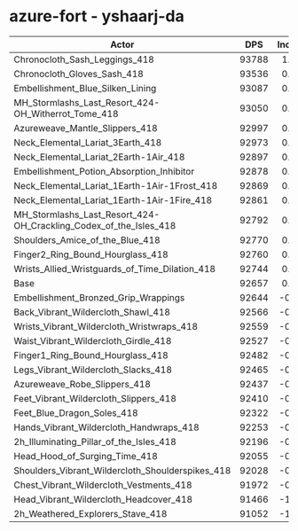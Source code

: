# azure-fort - yshaarj-da
| Actor | DPS | Increase |
|---|:---:|:---:|
|Chronocloth_Sash_Leggings_418|93788|1.22%|
|Chronocloth_Gloves_Sash_418|93536|0.95%|
|Embellishment_Blue_Silken_Lining|93087|0.46%|
|MH_Stormlashs_Last_Resort_424-OH_Witherrot_Tome_418|93050|0.42%|
|Azureweave_Mantle_Slippers_418|92997|0.37%|
|Neck_Elemental_Lariat_3Earth_418|92973|0.34%|
|Neck_Elemental_Lariat_2Earth-1Air_418|92897|0.26%|
|Embellishment_Potion_Absorption_Inhibitor|92878|0.24%|
|Neck_Elemental_Lariat_1Earth-1Air-1Frost_418|92869|0.23%|
|Neck_Elemental_Lariat_1Earth-1Air-1Fire_418|92861|0.22%|
|MH_Stormlashs_Last_Resort_424-OH_Crackling_Codex_of_the_Isles_418|92792|0.15%|
|Shoulders_Amice_of_the_Blue_418|92770|0.12%|
|Finger2_Ring_Bound_Hourglass_418|92760|0.11%|
|Wrists_Allied_Wristguards_of_Time_Dilation_418|92744|0.09%|
|Base|92657|0.00%|
|Embellishment_Bronzed_Grip_Wrappings|92644|-0.01%|
|Back_Vibrant_Wildercloth_Shawl_418|92566|-0.10%|
|Wrists_Vibrant_Wildercloth_Wristwraps_418|92559|-0.11%|
|Waist_Vibrant_Wildercloth_Girdle_418|92527|-0.14%|
|Finger1_Ring_Bound_Hourglass_418|92482|-0.19%|
|Legs_Vibrant_Wildercloth_Slacks_418|92465|-0.21%|
|Azureweave_Robe_Slippers_418|92437|-0.24%|
|Feet_Vibrant_Wildercloth_Slippers_418|92410|-0.27%|
|Feet_Blue_Dragon_Soles_418|92322|-0.36%|
|Hands_Vibrant_Wildercloth_Handwraps_418|92253|-0.44%|
|2h_Illuminating_Pillar_of_the_Isles_418|92196|-0.50%|
|Head_Hood_of_Surging_Time_418|92055|-0.65%|
|Shoulders_Vibrant_Wildercloth_Shoulderspikes_418|92028|-0.68%|
|Chest_Vibrant_Wildercloth_Vestments_418|91972|-0.74%|
|Head_Vibrant_Wildercloth_Headcover_418|91466|-1.29%|
|2h_Weathered_Explorers_Stave_418|91052|-1.73%|
